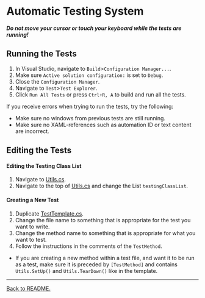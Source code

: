 # Automatic Testing System

_**Do not move your cursor or touch your keyboard while the tests are running!**_

## Running the Tests

1.  In Visual Studio, navigate to `Build`>`Configuration Manager...`.
1.  Make sure `Active solution configuration:` is set to `Debug`.
1.  Close the `Configuration Manager`.
1.  Navigate to `Test`>`Test Explorer`.
1.  Click `Run All Tests` or press `Ctrl+R, A` to build and run all the tests.

If you receive errors when trying to run the tests, try the following:

-   Make sure no windows from previous tests are still running.
-   Make sure no XAML-references such as automation ID or text content are incorrect.

## Editing the Tests

#### Editing the Testing Class List

1.  Navigate to [Utils.cs](../Classroom-Seating-Planner/Tests/Utils.cs).
1.  Navigate to the top of [Utils.cs](../Classroom-Seating-Planner/Tests/Utils.cs) and change the List `testingClassList`.

#### Creating a New Test

1.  Duplicate [TestTemplate.cs](../Classroom-Seating-Planner/Tests/TestTemplate.cs).
1.  Change the file name to something that is appropriate for the test you want to write.
1.  Change the method name to something that is appropriate for what you want to test.
1.  Follow the instructions in the comments of the `TestMethod`.

-   If you are creating a new method within a test file, and want it to be run as a test, make sure it is preceded by `[TestMethod]` and contains `Utils.SetUp()` and `Utils.TearDown()` like in the template.

---

[Back to README.](../README.md)
